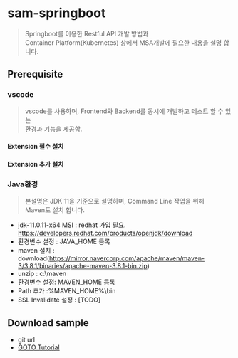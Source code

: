 # sam-springboot
> Springboot를 이용한 Restful API 개발 방법과  
> Container Platform(Kubernetes) 상에서 MSA개발에 필요한 내용을 설명 합니다.


## Prerequisite
### vscode
> vscode를 사용하며, Frontend와 Backend를 동시에 개발하고 테스트 할 수 있는  
> 환경과 기능을 제공함.

#### Extension 필수 설치


#### Extension 추가 설치

### Java환경
> 본설명은 JDK 11을 기준으로 설명하며, Command Line 작업을 위해  
> Maven도 설치 합니다.

- jdk-11.0.11-x64 MSI : redhat 가입 필요. https://developers.redhat.com/products/openjdk/download
- 환경변수 설정 : JAVA_HOME 등록
- maven 설치 : download(https://mirror.navercorp.com/apache/maven/maven-3/3.8.1/binaries/apache-maven-3.8.1-bin.zip)
- unzip : c:\maven
- 환경변수 설정: MAVEN_HOME 등록
- Path 추가 :%MAVEN_HOME%\bin
- SSL Invalidate 설정 : [TODO]

## Download sample
- git url
- [GOTO Tutorial](doc/README.md)